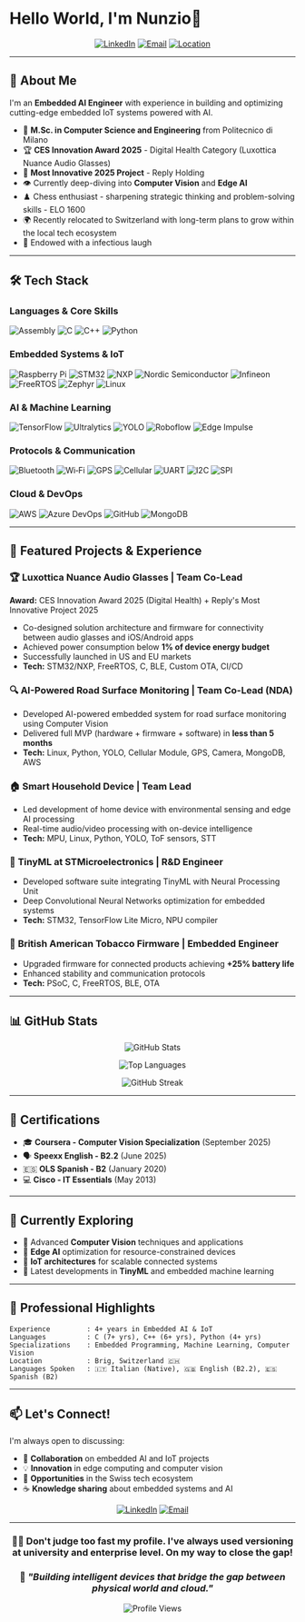 # Hello World, I'm Nunzio🤖

<div align="center">
  
[![LinkedIn](https://img.shields.io/badge/LinkedIn-0077B5?style=for-the-badge&logo=linkedin&logoColor=white)](https://www.linkedin.com/in/brunonunzio/)
[![Email](https://img.shields.io/badge/Email-D14836?style=for-the-badge&logo=gmail&logoColor=white)](mailto:brunonunzio.97@gmail.com)
[![Location](https://img.shields.io/badge/Brig-Switzerland-red?style=for-the-badge&logo=googlemaps&logoColor=white)]()

</div>

---

## 🎯 About Me

I'm an **Embedded AI Engineer** with experience in building and optimizing cutting-edge embedded IoT systems powered with AI.

- 🔬 **M.Sc. in Computer Science and Engineering** from Politecnico di Milano
- 🏆 **CES Innovation Award 2025** - Digital Health Category (Luxottica Nuance Audio Glasses)
- 🏅 **Most Innovative 2025 Project** - Reply Holding
- 👁️ Currently deep-diving into **Computer Vision** and **Edge AI**
- ♟️ Chess enthusiast - sharpening strategic thinking and problem-solving skills - ELO 1600
- 🌍 Recently relocated to Switzerland with long-term plans to grow within the local tech ecosystem
- 🤡 Endowed with a infectious laugh

---

## 🛠️ Tech Stack

### Languages & Core Skills
![Assembly](https://img.shields.io/badge/Assembly-6E4C13?style=for-the-badge&logo=assemblyscript&logoColor=white)
![C](https://img.shields.io/badge/C-00599C?style=for-the-badge&logo=c&logoColor=white)
![C++](https://img.shields.io/badge/C++-00599C?style=for-the-badge&logo=c%2B%2B&logoColor=white)
![Python](https://img.shields.io/badge/Python-3776AB?style=for-the-badge&logo=python&logoColor=white)

### Embedded Systems & IoT
![Raspberry Pi](https://img.shields.io/badge/Raspberry%20Pi-A22846?style=for-the-badge&logo=raspberrypi&logoColor=white)
![STM32](https://img.shields.io/badge/STM32-03234B?style=for-the-badge&logo=stmicroelectronics&logoColor=white)
![NXP](https://img.shields.io/badge/NXP-003A70?style=for-the-badge&logo=nxp&logoColor=white)
![Nordic Semiconductor](https://img.shields.io/badge/Nordic%20Semiconductor-00A9CE?style=for-the-badge&logo=nordicsemiconductor&logoColor=white)
![Infineon](https://img.shields.io/badge/Infineon-007C92?style=for-the-badge&logo=infineon&logoColor=white)
![FreeRTOS](https://img.shields.io/badge/FreeRTOS-006600?style=for-the-badge&logo=freertos&logoColor=white)
![Zephyr](https://img.shields.io/badge/Zephyr-2D3E50?style=for-the-badge&logo=zephyrproject&logoColor=white)
![Linux](https://img.shields.io/badge/Linux-FCC624?style=for-the-badge&logo=linux&logoColor=black)

### AI & Machine Learning
![TensorFlow](https://img.shields.io/badge/TensorFlow-FF6F00?style=for-the-badge&logo=tensorflow&logoColor=white)
![Ultralytics](https://img.shields.io/badge/Ultralytics-19A974?style=for-the-badge&logo=ultralytics&logoColor=white)
![YOLO](https://img.shields.io/badge/YOLO-00FFFF?style=for-the-badge&logo=yolo&logoColor=black)
![Roboflow](https://img.shields.io/badge/Roboflow-009CFB?style=for-the-badge&logo=roboflow&logoColor=white)
![Edge Impulse](https://img.shields.io/badge/Edge_Impulse-000000?style=for-the-badge&logo=edgeimpulse&logoColor=white)

### Protocols & Communication
![Bluetooth](https://img.shields.io/badge/Bluetooth-0082FC?style=for-the-badge&logo=bluetooth&logoColor=white)
![Wi‑Fi](https://img.shields.io/badge/Wi--Fi-3C3C3D?style=for-the-badge&logo=wi-fi&logoColor=white)
![GPS](https://img.shields.io/badge/GPS-0066CC?style=for-the-badge&logo=gnss&logoColor=white)
![Cellular](https://img.shields.io/badge/Cellular-008037?style=for-the-badge&logo=lte&logoColor=white)
![UART](https://img.shields.io/badge/UART-FF6F00?style=for-the-badge&logo=data:image/svg+xml;base64,PHN2ZyB4bWxucz0iaHR0cDovL3d3dy53My5vcmcvMjAwMC9zdmciIHdpZHRoPSIyNCIgaGVpZ2h0PSIyNCI+PC9zdmc+&logoColor=white)
![I2C](https://img.shields.io/badge/I2C-003B57?style=for-the-badge&logo=data:image/svg+xml;base64,PHN2ZyB4bWxucz0iaHR0cDovL3d3dy53My5vcmcvMjAwMC9zdmciIHdpZHRoPSIyNCIgaGVpZ2h0PSIyNCI+PC9zdmc+&logoColor=white)
![SPI](https://img.shields.io/badge/SPI-009639?style=for-the-badge&logo=data:image/svg+xml;base64,PHN2ZyB4bWxucz0iaHR0cDovL3d3dy53My5vcmcvMjAwMC9zdmciIHdpZHRoPSIyNCIgaGVpZ2h0PSIyNCI+PC9zdmc+&logoColor=white)

### Cloud & DevOps
![AWS](https://img.shields.io/badge/AWS-232F3E?style=for-the-badge&logo=amazonaws&logoColor=white)
![Azure DevOps](https://img.shields.io/badge/Azure_DevOps-0078D7?style=for-the-badge&logo=azuredevops&logoColor=white)
![GitHub](https://img.shields.io/badge/GitHub-181717?style=for-the-badge&logo=github&logoColor=white)
![MongoDB](https://img.shields.io/badge/MongoDB-47A248?style=for-the-badge&logo=mongodb&logoColor=white)

---

## 🚀 Featured Projects & Experience

### 🏆 **Luxottica Nuance Audio Glasses** | Team Co-Lead
**Award:** CES Innovation Award 2025 (Digital Health) + Reply's Most Innovative Project 2025
- Co-designed solution architecture and firmware for connectivity between audio glasses and iOS/Android apps
- Achieved power consumption below **1% of device energy budget**
- Successfully launched in US and EU markets
- **Tech:** STM32/NXP, FreeRTOS, C, BLE, Custom OTA, CI/CD

### 🔍 **AI-Powered Road Surface Monitoring** | Team Co-Lead (NDA)
- Developed AI-powered embedded system for road surface monitoring using Computer Vision
- Delivered full MVP (hardware + firmware + software) in **less than 5 months**
- **Tech:** Linux, Python, YOLO, Cellular Module, GPS, Camera, MongoDB, AWS

### 🏠 **Smart Household Device** | Team Lead
- Led development of home device with environmental sensing and edge AI processing
- Real-time audio/video processing with on-device intelligence
- **Tech:** MPU, Linux, Python, YOLO, ToF sensors, STT

### 🧠 **TinyML at STMicroelectronics** | R&D Engineer
- Developed software suite integrating TinyML with Neural Processing Unit
- Deep Convolutional Neural Networks optimization for embedded systems
- **Tech:** STM32, TensorFlow Lite Micro, NPU compiler

### 🔋 **British American Tobacco Firmware** | Embedded Engineer
- Upgraded firmware for connected products achieving **+25% battery life**
- Enhanced stability and communication protocols
- **Tech:** PSoC, C, FreeRTOS, BLE, OTA

---

## 📊 GitHub Stats

<div align="center">
  
![GitHub Stats](https://github-readme-stats.vercel.app/api?username=nb97-hub&show_icons=true&theme=radical&hide_border=true&count_private=true)

![Top Languages](https://github-readme-stats.vercel.app/api/top-langs/?username=nb97-hub&layout=compact&theme=radical&hide_border=true&langs_count=8)

![GitHub Streak](https://github-readme-streak-stats.herokuapp.com/?user=nb97-hub&theme=radical&hide_border=true)

</div>

---

## 📜 Certifications

- 🎓 **Coursera - Computer Vision Specialization** (September 2025)
- 🗣️ **Speexx English - B2.2** (June 2025)
- 🇪🇸 **OLS Spanish - B2** (January 2020)
- 💻 **Cisco - IT Essentials** (May 2013)

---

## 🌱 Currently Exploring

- 🤖 Advanced **Computer Vision** techniques and applications
- 🧠 **Edge AI** optimization for resource-constrained devices
- 📡 **IoT architectures** for scalable connected systems
- 🔬 Latest developments in **TinyML** and embedded machine learning

---

## 💼 Professional Highlights

```text
Experience         : 4+ years in Embedded AI & IoT
Languages          : C (7+ yrs), C++ (6+ yrs), Python (4+ yrs)
Specializations    : Embedded Programming, Machine Learning, Computer Vision
Location           : Brig, Switzerland 🇨🇭
Languages Spoken   : 🇮🇹 Italian (Native), 🇬🇧 English (B2.2), 🇪🇸 Spanish (B2)
```

---

## 📫 Let's Connect!

I'm always open to discussing:
- 🤝 **Collaboration** on embedded AI and IoT projects
- 💡 **Innovation** in edge computing and computer vision
- 🎯 **Opportunities** in the Swiss tech ecosystem
- ☕ **Knowledge sharing** about embedded systems and AI

<div align="center">

[![LinkedIn](https://img.shields.io/badge/Connect_on_LinkedIn-0077B5?style=for-the-badge&logo=linkedin&logoColor=white)](https://www.linkedin.com/in/brunonunzio/)
[![Email](https://img.shields.io/badge/Send_an_Email-D14836?style=for-the-badge&logo=gmail&logoColor=white)](mailto:brunonunzio.97@gmail.com)

</div>

---

<div align="center">
  
### 👨‍⚖️ Don't judge too fast my profile. I've always used versioning at university and enterprise level. On my way to close the gap!   
### 💭 *"Building intelligent devices that bridge the gap between physical world and cloud."*

![Profile Views](https://komarev.com/ghpvc/?username=nb97-hub&color=blueviolet&style=for-the-badge)

</div>
